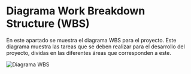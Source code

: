 # Diagrama Work Breakdown Structure (WBS)

En este apartado se muestra el diagrama WBS para el proyecto. Este diagrama muestra las tareas que se deben realizar para el desarrollo del proyecto, dividas en las diferentes áreas que corresponden a este.

![Diagrama WBS]([https://github.com/sebasgonvitec/qchau-software/blob/main/wiki/Docs/Diagramas/WBS/WBS.png](https://github.com/sebasgonvitec/qchau-software/blob/476e27ed372f3c49e28be2cdc0d1fe658d6951de/wiki/Docs/Diagramas/WBS/wbs_new.png))
